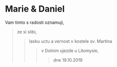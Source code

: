 #                                               **Marie & Daniel**

Vam timto s radosti oznamuji,
>ze si slibi,
>>lasku uctu a vernost v kostele sv. Martina
>>>v Dolnim ujezde u Litomysle,
>>>>dne 19.10.2019